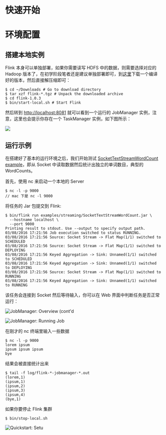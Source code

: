 # 快速开始

# 环境配置

## 搭建本地实例

Flink 本身可以单独部署，如果你需要读写 HDFS 中的数据，则需要选择对应的 Hadoop 版本了，在初学阶段笔者还是建议单独部署即可，到[这里](http://flink.apache.org/downloads.html)下载一个编译好的版本，然后直接解压缩即可：

```
$ cd ~/Downloads # Go to download directory
$ tar xzf flink-*.tgz # Unpack the downloaded archive
$ cd flink-1.0.3
$ bin/start-local.sh # Start Flink
```

然后转到 [http://localhost:8081](http://localhost:8081/) 就可以看到一个运行的 JobManager 实例，注意，这里也会提示你存在一个 TaskManager 实例，如下图所示：

![](https://ci.apache.org/projects/flink/flink-docs-release-1.0/page/img/quickstart-setup/jobmanager-1.png)

## 运行示例

在搭建好了基本的运行环境之后，我们开始测试 [SocketTextStreamWordCount example](https://github.com/apache/flink/blob/release-1.0.0/flink-quickstart/flink-quickstart-java/src/main/resources/archetype-resources/src/main/java/SocketTextStreamWordCount.java)，即从 Socket 中读取数据然后统计出独立的单词数目，典型的 WordCounts。

首先，使用 nc 来启动一个本地的 Server

```
$ nc -l -p 9000
// mac 下是 nc -l 9000
```

将任务的 Jar 包提交到 Flink:

```
$ bin/flink run examples/streaming/SocketTextStreamWordCount.jar \
  --hostname localhost \
  --port 9000
Printing result to stdout. Use --output to specify output path.
03/08/2016 17:21:56 Job execution switched to status RUNNING.
03/08/2016 17:21:56 Source: Socket Stream -> Flat Map(1/1) switched to SCHEDULED
03/08/2016 17:21:56 Source: Socket Stream -> Flat Map(1/1) switched to DEPLOYING
03/08/2016 17:21:56 Keyed Aggregation -> Sink: Unnamed(1/1) switched to SCHEDULED
03/08/2016 17:21:56 Keyed Aggregation -> Sink: Unnamed(1/1) switched to DEPLOYING
03/08/2016 17:21:56 Source: Socket Stream -> Flat Map(1/1) switched to RUNNING
03/08/2016 17:21:56 Keyed Aggregation -> Sink: Unnamed(1/1) switched to RUNNING
```

该任务会连接到 Socket 然后等待输入，你可以在 Web 界面中判断任务是否正常运行：

![JobManager: Overview (cont'd](https://ci.apache.org/projects/flink/flink-docs-release-1.0/page/img/quickstart-setup/jobmanager-2.png)

![JobManager: Running Job](https://ci.apache.org/projects/flink/flink-docs-release-1.0/page/img/quickstart-setup/jobmanager-3.png)

在刚才的 nc 终端里输入一些数据

```
$ nc -l -p 9000
lorem ipsum
ipsum ipsum ipsum
bye
```

结果会被直接统计出来

```
$ tail -f log/flink-*-jobmanager-*.out
(lorem,1)
(ipsum,1)
(ipsum,2)
(ipsum,3)
(ipsum,4)
(bye,1)
```

如果你要停止 Flink 集群

```
$ bin/stop-local.sh
```

![Quickstart: Setu](https://ci.apache.org/projects/flink/flink-docs-release-1.0/page/img/quickstart-setup/setup.gif)
